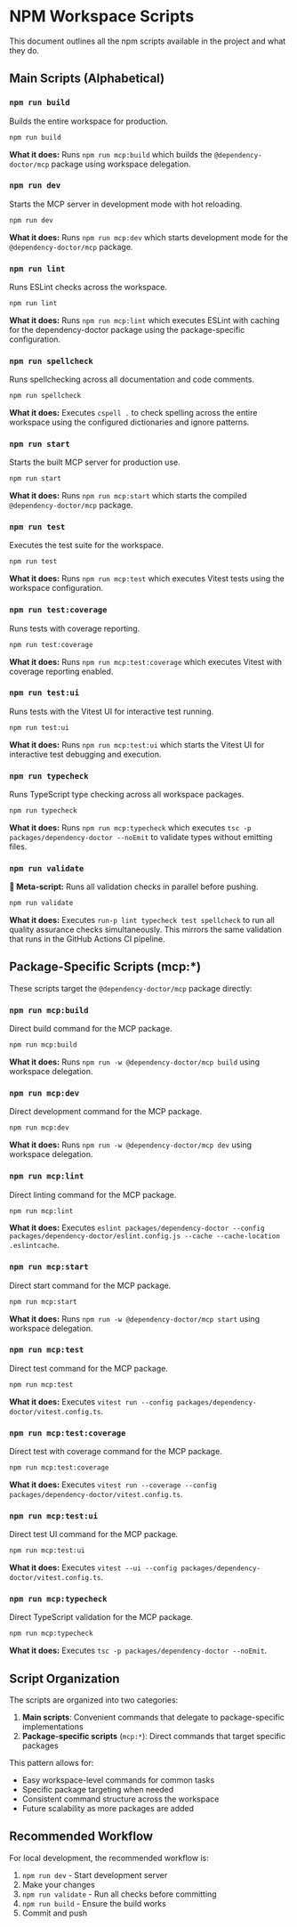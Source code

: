 # NPM Workspace Scripts

This document outlines all the npm scripts available in the project and what they do.

## Main Scripts (Alphabetical)

### `npm run build`

Builds the entire workspace for production.

```bash
npm run build
```

**What it does:** Runs `npm run mcp:build` which builds the `@dependency-doctor/mcp` package using workspace delegation.

### `npm run dev`

Starts the MCP server in development mode with hot reloading.

```bash
npm run dev
```

**What it does:** Runs `npm run mcp:dev` which starts development mode for the `@dependency-doctor/mcp` package.

### `npm run lint`

Runs ESLint checks across the workspace.

```bash
npm run lint
```

**What it does:** Runs `npm run mcp:lint` which executes ESLint with caching for the dependency-doctor package using the package-specific configuration.

### `npm run spellcheck`

Runs spellchecking across all documentation and code comments.

```bash
npm run spellcheck
```

**What it does:** Executes `cspell .` to check spelling across the entire workspace using the configured dictionaries and ignore patterns.

### `npm run start`

Starts the built MCP server for production use.

```bash
npm run start
```

**What it does:** Runs `npm run mcp:start` which starts the compiled `@dependency-doctor/mcp` package.

### `npm run test`

Executes the test suite for the workspace.

```bash
npm run test
```

**What it does:** Runs `npm run mcp:test` which executes Vitest tests using the workspace configuration.

### `npm run test:coverage`

Runs tests with coverage reporting.

```bash
npm run test:coverage
```

**What it does:** Runs `npm run mcp:test:coverage` which executes Vitest with coverage reporting enabled.

### `npm run test:ui`

Runs tests with the Vitest UI for interactive test running.

```bash
npm run test:ui
```

**What it does:** Runs `npm run mcp:test:ui` which starts the Vitest UI for interactive test debugging and execution.

### `npm run typecheck`

Runs TypeScript type checking across all workspace packages.

```bash
npm run typecheck
```

**What it does:** Runs `npm run mcp:typecheck` which executes `tsc -p packages/dependency-doctor --noEmit` to validate types without emitting files.

### `npm run validate`

**🎯 Meta-script:** Runs all validation checks in parallel before pushing.

```bash
npm run validate
```

**What it does:** Executes `run-p lint typecheck test spellcheck` to run all quality assurance checks simultaneously. This mirrors the same validation that runs in the GitHub Actions CI pipeline.

## Package-Specific Scripts (mcp:*)

These scripts target the `@dependency-doctor/mcp` package directly:

### `npm run mcp:build`

Direct build command for the MCP package.

```bash
npm run mcp:build
```

**What it does:** Runs `npm run -w @dependency-doctor/mcp build` using workspace delegation.

### `npm run mcp:dev`

Direct development command for the MCP package.

```bash
npm run mcp:dev
```

**What it does:** Runs `npm run -w @dependency-doctor/mcp dev` using workspace delegation.

### `npm run mcp:lint`

Direct linting command for the MCP package.

```bash
npm run mcp:lint
```

**What it does:** Executes `eslint packages/dependency-doctor --config packages/dependency-doctor/eslint.config.js --cache --cache-location .eslintcache`.

### `npm run mcp:start`

Direct start command for the MCP package.

```bash
npm run mcp:start
```

**What it does:** Runs `npm run -w @dependency-doctor/mcp start` using workspace delegation.

### `npm run mcp:test`

Direct test command for the MCP package.

```bash
npm run mcp:test
```

**What it does:** Executes `vitest run --config packages/dependency-doctor/vitest.config.ts`.

### `npm run mcp:test:coverage`

Direct test with coverage command for the MCP package.

```bash
npm run mcp:test:coverage
```

**What it does:** Executes `vitest run --coverage --config packages/dependency-doctor/vitest.config.ts`.

### `npm run mcp:test:ui`

Direct test UI command for the MCP package.

```bash
npm run mcp:test:ui
```

**What it does:** Executes `vitest --ui --config packages/dependency-doctor/vitest.config.ts`.

### `npm run mcp:typecheck`

Direct TypeScript validation for the MCP package.

```bash
npm run mcp:typecheck
```

**What it does:** Executes `tsc -p packages/dependency-doctor --noEmit`.

## Script Organization

The scripts are organized into two categories:

1. **Main scripts**: Convenient commands that delegate to package-specific implementations
2. **Package-specific scripts** (`mcp:*`): Direct commands that target specific packages

This pattern allows for:
- Easy workspace-level commands for common tasks
- Specific package targeting when needed
- Consistent command structure across the workspace
- Future scalability as more packages are added

## Recommended Workflow

For local development, the recommended workflow is:

1. `npm run dev` - Start development server
2. Make your changes
3. `npm run validate` - Run all checks before committing
4. `npm run build` - Ensure the build works
5. Commit and push
